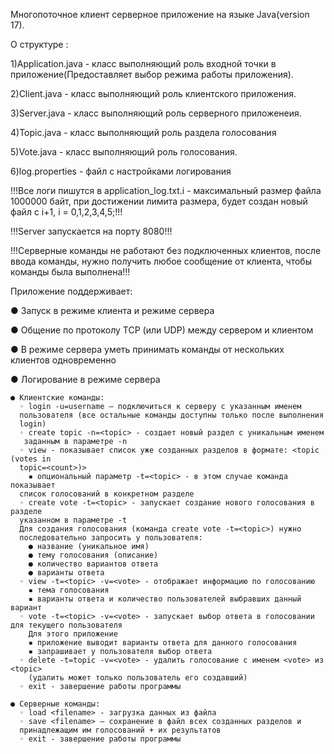 Многопоточное клиент серверное приложение на языке Java(version 17).

О структуре : 

  1)Application.java - класс выполняющий роль входной точки в приложение(Предоставляет выбор режима работы приложения).
  
  2)Client.java - класс выполняющий роль клиентского приложения.
  
  3)Server.java - класс выполняющий роль серверного приложенеия.
  
  4)Topic.java  - класс выполняющий роль раздела голосования
  
  5)Vote.java   - класс выполняющий роль голосования.
  
  6)log.properties - файл с настройками логирования
  
!!!Все логи пишутся в application_log.txt.i - максимальный размер файла 1000000 байт, при достижении лимита размера, будет создан новый файл с i+1, 
i = 0,1,2,3,4,5;!!!

!!!Server запускается на порту 8080!!!

!!!Серверные команды не работают без подключенных клиентов, после ввода команды, нужно получить любое сообщение от клиента, чтобы команды была выполнена!!!


Приложение поддерживает:

  ● Запуск в режиме клиента и режиме сервера
  
  ● Общение по протоколу TCP (или UDP) между сервером и клиентом
  
  ● В режиме сервера уметь принимать команды от нескольких клиентов одновременно
  
  ● Логирование в режиме сервера
  
    ● Клиентские команды: 
      ◦ login -u=username – подключиться к серверу с указанным именем
      пользователя (все остальные команды доступны только после выполнения
      login)
      ◦ create topic -n=<topic> - создает новый раздел c уникальным именем
       заданным в параметре -n
      ◦ view - показывает список уже созданных разделов в формате: <topic (votes in
      topic=<count>)>
        ▪ опциональный параметр -t=<topic> - в этом случае команда показывает
      список голосований в конкретном разделе
      ◦ create vote -t=<topic> - запускает создание нового голосования в разделе
      указанном в параметре -t
      Для создания голосования (команда create vote -t=<topic>) нужно
      последовательно запросить у пользователя:
        ● название (уникальное имя)
        ● тему голосования (описание)
        ● количество вариантов ответа
        ● варианты ответа
      ◦ view -t=<topic> -v=<vote> - отображает информацию по голосованию
        ▪ тема голосования
        ▪ варианты ответа и количество пользователей выбравших данный вариант
      ◦ vote -t=<topic> -v=<vote> - запускает выбор ответа в голосовании для текущего пользователя
        Для этого приложение
        ▪ приложение выводит варианты ответа для данного голосования
        ▪ запрашивает у пользователя выбор ответа
      ◦ delete -t=topic -v=<vote> - удалить голосование с именем <vote> из <topic>
        (удалить может только пользователь его создавший)
      ◦ exit - завершение работы программы

    ● Серверные команды:
      ◦ load <filename> - загрузка данных из файла
      ◦ save <filename> – сохранение в файл всех созданных разделов и
      принадлежащим им голосований + их результатов
      ◦ exit - завершение работы программы

